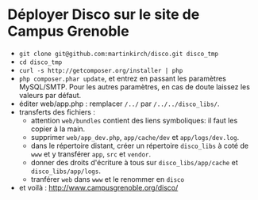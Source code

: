 # Déployer Disco sur le site de Campus Grenoble

- `git clone git@github.com:martinkirch/disco.git disco_tmp`
- `cd disco_tmp`
- `curl -s http://getcomposer.org/installer | php`
- `php composer.phar update`, et entrez en passant les paramètres MySQL/SMTP. Pour les autres paramètres, en cas de doute laissez les valeurs par défaut.
- éditer web/app.php : remplacer `/../` par `/../../disco_libs/`.
- transferts des fichiers :
    - attention `web/bundles` contient des liens symboliques: il faut les copier à la main.
    - supprimer `web/app_dev.php`, `app/cache/dev` et `app/logs/dev.log`.
    - dans le répertoire distant, créer un répertoire `disco_libs` à coté de `www` et y transférer `app`, `src` et `vendor`.
    - donner des droits d'écriture à tous sur `disco_libs/app/cache` et `disco_libs/app/logs`.
    - tranférer `web` dans `www` et le renommer en `disco`
- et voilà : http://www.campusgrenoble.org/disco/

